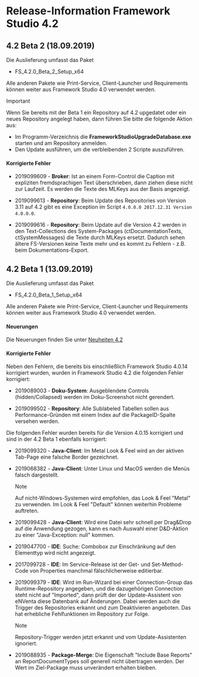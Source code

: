 # Release-Information Framework Studio 4.2

## 4.2 Beta 2 (18.09.2019)

Die Auslieferung umfasst das Paket

* FS_4.2.0_Beta_2_Setup_x64

Alle anderen Pakete wie Print-Service, Client-Launcher und Requirements können weiter aus Framework Studio 4.0 verwendet werden.

> [!IMPORTANT]
> Wenn Sie bereits mit der Beta 1 ein Repository auf 4.2 upgedatet oder ein neues Repository angelegt haben, dann führen Sie bitte die folgende Aktion aus:
>
> * Im Programm-Verzeichnis die **FrameworkStudioUpgradeDatabase.exe** starten und am Repository anmelden.
> * Den Update ausführen, um die verbleibenden 2 Scripte auszuführen.

#### Korrigierte Fehler

* 2019099609 - **Broker**: Ist an einem Form-Control die Caption mit expliziten fremdsprachigen
    Text überschrieben, dann ziehen diese nicht zur Laufzeit. Es werden die Texte des MLKeys aus
    der Basis angezeigt.

* 2019099613 - **Repository**: Beim Update des Repositories von Version 3.11 auf 4.2 gibt es
    eine Exception im Script `4.0.0.0 2017.12.31 Version 4.0.0.0`.

* 2019099616 - **Repository**: Beim Update auf die Version 4.2 werden in den Text-Collections des
    System-Packages (ctDocumentationTexts, ctSystemMessages) die Texte durch MLKeys ersetzt.
    Dadurch sehen ältere FS-Versionen keine Texte mehr und es kommt zu Fehlern - z.B. beim
    Dokumentations-Export.

## 4.2 Beta 1 (13.09.2019)

Die Auslieferung umfasst das Paket

* FS_4.2.0_Beta_1_Setup_x64

Alle anderen Pakete wie Print-Service, Client-Launcher und Requirements können weiter aus Framework Studio 4.0 verwendet werden.

#### Neuerungen

Die Neuerungen finden Sie unter [Neuheiten 4.2](neuheiten-4-2.md)

#### Korrigierte Fehler

Neben den Fehlern, die bereits bis einschließlich Framework Studio 4.0.14 korrigiert wurden, wurden in Framework Studio 4.2 die folgenden Fehler korrigiert:

* 2019089003 - **Doku-System**: Ausgeblendete Controls (hidden/Collapsed) werden im Doku-Screenshot
    nicht gerendert.

* 2019099502 - **Repository**: Alle Sublabeled Tabellen sollen aus Performance-Gründen mit einem Index
    auf die PackageID-Spalte versehen werden.

Die folgenden Fehler wurden bereits für die Version 4.0.15 korrigiert und sind in der 4.2 Beta 1 ebenfalls korrigiert:

* 2019099320 - **Java-Client**: Im Metal Look & Feel wird an der aktiven Tab-Page eine falsche Border
    gezeichnet.

* 2019068382 - **Java-Client**: Unter Linux und MacOS werden die Menüs falsch dargestellt.

    > [!NOTE]
    > Auf nicht-Windows-Systemen wird empfohlen, das Look & Feel "Metal" zu verwenden.
    > Im Look & Feel "Default" können weiterhin Probleme auftreten.

* 2019099428 - **Java-Client**: Wird eine Datei sehr schnell per Drag&Drop auf die Anwendung gezogen,
    kann es nach Auswahl einer D&D-Aktion zu einer "Java-Exception: null" kommen.

* 2019047700 - **IDE**: Suche: Combobox zur Einschränkung auf den Elementtyp wird nicht angezeigt.

* 2017099728 - **IDE**: Im Service-Release ist der Get- und Set-Method-Code von Properties
    manchmal fälschlicherweise editierbar.

* 2019099379 - **IDE**: Wird im Run-Wizard bei einer Connection-Group das Runtime-Repository angegeben,
    und die dazugehörigen Connection steht nicht auf "Imported", dann prüft der der Update-Assistent
    von eNVenta diese Datenbank auf Änderungen. Dabei werden auch die Trigger des Repositories erkannt
    und zum Deaktivieren angeboten. Das hat erhebliche Fehlfunktionen im Repository zur Folge.

    > [!NOTE]
    > Repository-Trigger werden jetzt erkannt und vom Update-Assistenten ignoriert.

* 2019088935 - **Package-Merge**: Die Eigenschaft "Include Base Reports" an ReportDocumentTypes
    soll generell nicht übertragen werden. Der Wert im Ziel-Package muss unverändert erhalten bleiben.
